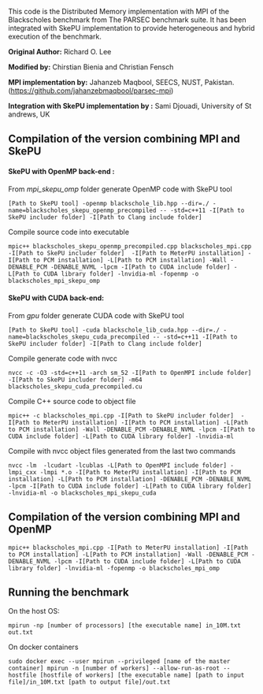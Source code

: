 This code is the Distributed Memory implementation with MPI of the Blackscholes benchmark from The PARSEC benchmark suite. It has been integrated with SkePU implementation to provide heterogeneous and hybrid execution of the benchmark.

**Original Author:** Richard O. Lee

**Modified by:** Chirstian Bienia and Christian Fensch

**MPI implementation by:** Jahanzeb Maqbool, SEECS, NUST, Pakistan. (https://github.com/jahanzebmaqbool/parsec-mpi)

**Integration with SkePU implementation by :** Sami Djouadi, University of St andrews, UK


## Compilation of the version combining MPI and SkePU

#### SkePU with OpenMP back-end :

From _mpi_skepu_omp_ folder generate OpenMP code with SkePU tool
```
[Path to SkePU tool] -openmp blackschole_lib.hpp --dir=./ -name=blackscholes_skepu_openmp_precompiled -- -std=c++11 -I[Path to SkePU includer folder] -I[Path to Clang include folder]
```

Compile source code into executable

```
mpic++ blackscholes_skepu_openmp_precompiled.cpp blackscholes_mpi.cpp -I[Path to SkePU includer folder]  -I[Path to MeterPU installation] -I[Path to PCM installation] -L[Path to PCM installation] -Wall -DENABLE_PCM -DENABLE_NVML -lpcm -I[Path to CUDA include folder] -L[Path to CUDA library folder] -lnvidia-ml -fopenmp -o blackscholes_mpi_skepu_omp
```

#### SkePU with CUDA back-end:

From _gpu_ folder generate CUDA code with SkePU tool
```
[Path to SkePU tool] -cuda blackschole_lib_cuda.hpp --dir=./ -name=blackscholes_skepu_cuda_precompiled -- -std=c++11 -I[Path to SkePU includer folder] -I[Path to Clang include folder]
```

Compile generate code with nvcc
```
nvcc -c -O3 -std=c++11 -arch sm_52 -I[Path to OpenMPI include folder] -I[Path to SkePU includer folder] -m64 blackscholes_skepu_cuda_precompiled.cu
```

Compile C++ source code to object file
```
mpic++ -c blackscholes_mpi.cpp -I[Path to SkePU includer folder]  -I[Path to MeterPU installation] -I[Path to PCM installation] -L[Path to PCM installation] -Wall -DENABLE_PCM -DENABLE_NVML -lpcm -I[Path to CUDA include folder] -L[Path to CUDA library folder] -lnvidia-ml
```

Compile with nvcc object files generated from the last two commands
```
nvcc -lm  -lcudart -lcublas -L[Path to OpenMPI include folder] -lmpi_cxx -lmpi *.o -I[Path to MeterPU installation] -I[Path to PCM installation] -L[Path to PCM installation] -DENABLE_PCM -DENABLE_NVML -lpcm -I[Path to CUDA include folder] -L[Path to CUDA library folder] -lnvidia-ml -o blackscholes_mpi_skepu_cuda
```

## Compilation of the version combining MPI and OpenMP

```
mpic++ blackscholes_mpi.cpp -I[Path to MeterPU installation] -I[Path to PCM installation] -L[Path to PCM installation] -Wall -DENABLE_PCM -DENABLE_NVML -lpcm -I[Path to CUDA include folder] -L[Path to CUDA library folder] -lnvidia-ml -fopenmp -o blackscholes_mpi_omp
```

## Running the benchmark

On the host OS:
```
mpirun -np [number of processors] [the executable name] in_10M.txt out.txt
```

On docker containers
```
sudo docker exec --user mpirun --privileged [name of the master container] mpirun -n [number of workers] --allow-run-as-root --hostfile [hostfile of workers] [the executable name] [path to input file]/in_10M.txt [path to output file]/out.txt
```

